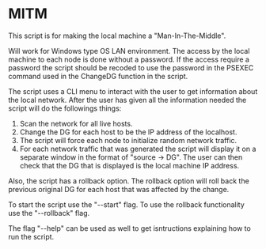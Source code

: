 # MITM
This script is for making the local machine a "Man-In-The-Middle".

Will work for Windows type OS LAN environment. The access by the local machine to each node is done without a password. If the access
require a password the script should be recoded to use the password in the PSEXEC command used in the ChangeDG function in the script.

The script uses a CLI menu to interact with the user to get information about the local network.
After the user has given all the information needed the script will do the followings things:
1) Scan the network for all live hosts.
2) Change the DG for each host to be the IP address of the localhost.
3) The script will force each node to initialize random network traffic.
4) For each network traffic that was generated the script will display it on a separate window in the format of "source -> DG".
   The user can then check that the DG that is displayed is the local machine IP address.
   
Also, the script has a rollback option.
The rollback option will roll back the previous original DG for each host that was affected by the change.

To start the script use the "--start" flag.
To use the rollback functionality use the "--rollback" flag.

The flag "--help" can be used as well to get isntructions explaining how to run the script.



